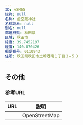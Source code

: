 ```yaml
---
ID: vSM65
総称: null
名称: 虚空蔵神社
名称読み: null
別名: null
都道府県: 秋田県
区域: 秋田市
緯度: 39.7452197
経度: 140.070426
郵便番号: 0110943
住所: 秋田県秋田市土崎港南１丁目３−５３
---
```


## その他

### 参考URL

| URL | 説明          |
| --- | ------------- |
|     | OpenStreetMap |
